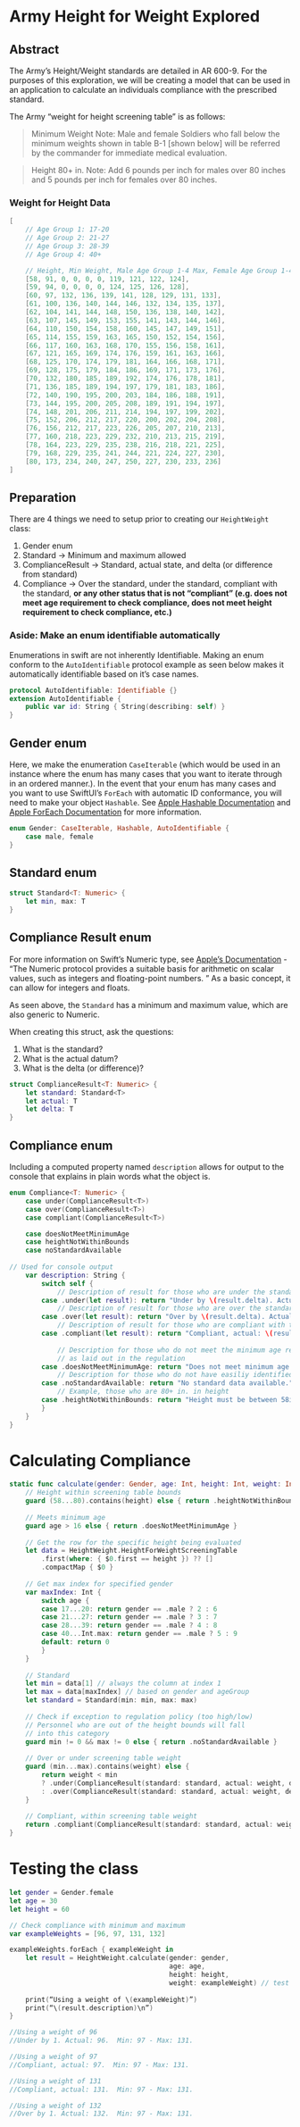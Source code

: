 # Army Height for Weight Explored
## Abstract
The Army’s Height/Weight standards are detailed in AR 600-9. For the purposes of this exploration, we will be creating a model that can be used in an application to calculate an individuals compliance with the prescribed standard.

The Army “weight for height screening table” is as follows:

> Minimum Weight Note: Male and female Soldiers who fall below the minimum weights shown in table B-1 [shown below] will be referred by the commander for immediate medical evaluation.  

> Height 80+ in. Note: Add 6 pounds per inch for males over 80 inches and 5 pounds per inch for females over 80 inches.  
### Weight for Height Data
```swift
[
    // Age Group 1: 17-20
    // Age Group 2: 21-27
    // Age Group 3: 28-39
    // Age Group 4: 40+

    // Height, Min Weight, Male Age Group 1-4 Max, Female Age Group 1-4 Max
    [58, 91, 0, 0, 0, 0, 119, 121, 122, 124],
    [59, 94, 0, 0, 0, 0, 124, 125, 126, 128],
    [60, 97, 132, 136, 139, 141, 128, 129, 131, 133],
    [61, 100, 136, 140, 144, 146, 132, 134, 135, 137],
    [62, 104, 141, 144, 148, 150, 136, 138, 140, 142],
    [63, 107, 145, 149, 153, 155, 141, 143, 144, 146],
    [64, 110, 150, 154, 158, 160, 145, 147, 149, 151],
    [65, 114, 155, 159, 163, 165, 150, 152, 154, 156],
    [66, 117, 160, 163, 168, 170, 155, 156, 158, 161],
    [67, 121, 165, 169, 174, 176, 159, 161, 163, 166],
    [68, 125, 170, 174, 179, 181, 164, 166, 168, 171],
    [69, 128, 175, 179, 184, 186, 169, 171, 173, 176],
    [70, 132, 180, 185, 189, 192, 174, 176, 178, 181],
    [71, 136, 185, 189, 194, 197, 179, 181, 183, 186],
    [72, 140, 190, 195, 200, 203, 184, 186, 188, 191],
    [73, 144, 195, 200, 205, 208, 189, 191, 194, 197],
    [74, 148, 201, 206, 211, 214, 194, 197, 199, 202],
    [75, 152, 206, 212, 217, 220, 200, 202, 204, 208],
    [76, 156, 212, 217, 223, 226, 205, 207, 210, 213],
    [77, 160, 218, 223, 229, 232, 210, 213, 215, 219],
    [78, 164, 223, 229, 235, 238, 216, 218, 221, 225],
    [79, 168, 229, 235, 241, 244, 221, 224, 227, 230],
    [80, 173, 234, 240, 247, 250, 227, 230, 233, 236]
]
```

## Preparation
There are 4 things we need to setup prior to creating our `HeightWeight` class:
1. Gender enum
2. Standard -> Minimum and maximum allowed
3. ComplianceResult -> Standard, actual state, and delta (or difference from standard)
4. Compliance -> Over the standard, under the standard, compliant with the standard, **or any other status that is not “compliant” (e.g. does not meet age requirement to check compliance, does not meet height requirement to check compliance, etc.)**

### Aside: Make an enum identifiable automatically
Enumerations in swift are not inherently Identifiable. Making an enum conform to the `AutoIdentifiable` protocol example as seen below makes it automatically identifiable based on it’s case names.
```swift
protocol AutoIdentifiable: Identifiable {}
extension AutoIdentifiable {
    public var id: String { String(describing: self) }
}
```
## Gender enum
Here, we make the enumeration `CaseIterable` (which would be used in an instance where the enum has many cases that you want to iterate through in an ordered manner.).  In the event that your enum has many cases and you want to use SwiftUI’s `ForEach`  with automatic ID conformance, you will need to make your object  `Hashable`. See [Apple Hashable Documentation](https://developer.apple.com/documentation/swift/hashable) and [Apple ForEach Documentation](https://developer.apple.com/documentation/swiftui/foreach/) for more information.
```swift
enum Gender: CaseIterable, Hashable, AutoIdentifiable {
    case male, female
}
```

## Standard enum
```swift
struct Standard<T: Numeric> {
    let min, max: T
}
```
## Compliance Result enum
For more information on Swift’s Numeric type, see [Apple’s Documentation](https://developer.apple.com/documentation/swift/numeric) - “The Numeric protocol provides a suitable basis for arithmetic on scalar values, such as integers and floating-point numbers. ” As a basic concept, it can allow for integers and floats.

As seen above, the `Standard` has a minimum and maximum value, which are also generic to Numeric.

When creating this struct, ask the questions:
1. What is the standard?
2. What is the actual datum?
3. What is the delta (or difference)?
```swift
struct ComplianceResult<T: Numeric> {
    let standard: Standard<T>
    let actual: T
    let delta: T
}
```

## Compliance enum

Including a computed property named `description` allows for output to the console that explains in plain words what the object is.

```swift
enum Compliance<T: Numeric> {
    case under(ComplianceResult<T>)
    case over(ComplianceResult<T>)
    case compliant(ComplianceResult<T>)

    case doesNotMeetMinimumAge
    case heightNotWithinBounds
    case noStandardAvailable
    
// Used for console output
    var description: String {
        switch self {
            // Description of result for those who are under the standard
        case .under(let result): return "Under by \(result.delta). Actual: \(result.actual).  Min: \(result.standard.min) - Max: \(result.standard.max)."
            // Description of result for those who are over the standard
        case .over(let result): return "Over by \(result.delta). Actual: \(result.actual).  Min: \(result.standard.min) - Max: \(result.standard.max)."
            // Description of result for those who are compliant with the standard
        case .compliant(let result): return "Compliant, actual: \(result.actual).  Min: \(result.standard.min) - Max: \(result.standard.max)."
            
            // Description for those who do not meet the minimum age requirement
            // as laid out in the regulation
        case .doesNotMeetMinimumAge: return "Does not meet minimum age requirement."
            // Description for those who do not have easiliy identified standrads
        case .noStandardAvailable: return "No standard data available."
            // Example, those who are 80+ in. in height
        case .heightNotWithinBounds: return "Height must be between 58in. and 80in."
        }
    }
}
```

# Calculating Compliance
```swift
static func calculate(gender: Gender, age: Int, height: Int, weight: Int) -> Compliance<Int> {
    // Height within screening table bounds
    guard (58...80).contains(height) else { return .heightNotWithinBounds }
        
    // Meets minimum age
    guard age > 16 else { return .doesNotMeetMinimumAge }
    
    // Get the row for the specific height being evaluated
    let data = HeightWeight.HeightForWeightScreeningTable
        .first(where: { $0.first == height }) ?? []
        .compactMap { $0 }
    
    // Get max index for specified gender    
    var maxIndex: Int {
        switch age {
        case 17...20: return gender == .male ? 2 : 6
        case 21...27: return gender == .male ? 3 : 7
        case 28...39: return gender == .male ? 4 : 8
        case 40...Int.max: return gender == .male ? 5 : 9
        default: return 0
        }
    }
    
    // Standard
    let min = data[1] // always the column at index 1
    let max = data[maxIndex] // based on gender and ageGroup
    let standard = Standard(min: min, max: max)
    
    // Check if exception to regulation policy (too high/low)
    // Personnel who are out of the height bounds will fall
    // into this category
    guard min != 0 && max != 0 else { return .noStandardAvailable }
    
    // Over or under screening table weight
    guard (min...max).contains(weight) else {
        return weight < min
        ? .under(ComplianceResult(standard: standard, actual: weight, delta: min-weight))
        : .over(ComplianceResult(standard: standard, actual: weight, delta: weight-max))
    }
    
    // Compliant, within screening table weight
    return .compliant(ComplianceResult(standard: standard, actual: weight, delta: .zero))
}
```

# Testing the class
```swift
let gender = Gender.female
let age = 30
let height = 60

// Check compliance with minimum and maximum
var exampleWeights = [96, 97, 131, 132]

exampleWeights.forEach { exampleWeight in
    let result = HeightWeight.calculate(gender: gender,
                                        age: age,
                                        height: height,
                                        weight: exampleWeight) // test
    
    print(“Using a weight of \(exampleWeight)”)
    print(“\(result.description)\n”)
}

//Using a weight of 96
//Under by 1. Actual: 96.  Min: 97 - Max: 131.

//Using a weight of 97
//Compliant, actual: 97.  Min: 97 - Max: 131.

//Using a weight of 131
//Compliant, actual: 131.  Min: 97 - Max: 131.

//Using a weight of 132
//Over by 1. Actual: 132.  Min: 97 - Max: 131.
```
